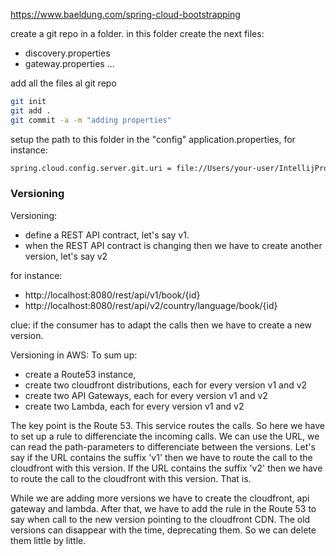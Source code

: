 https://www.baeldung.com/spring-cloud-bootstrapping

create a git repo in a folder.
in this folder create the next files: 
- discovery.properties
- gateway.properties
...

add all the files al git repo
```bash
git init
git add . 
git commit -a -m "adding properties"
```

setup the path to this folder in the "config" application.properties, for instance:
```bash
spring.cloud.config.server.git.uri = file://Users/your-user/IntellijProjects/xxx-folder-xxx
``` 

### Versioning 

Versioning:
- define a REST API contract, let's say v1.
- when the REST API contract is changing then we have to create another version, let's say v2

for instance:
* http://localhost:8080/rest/api/v1/book/{id}
* http://localhost:8080/rest/api/v2/country/language/book/{id}

clue: if the consumer has to adapt the calls then we have to create a new version.


Versioning in AWS:
To sum up: 
* create a Route53 instance, 
* create two cloudfront distributions, each for every version v1 and v2
* create two API Gateways, each for every version v1 and v2
* create two Lambda, each for every version v1 and v2 

The key point is the Route 53. This service routes the calls. So here we have to set up a rule to differenciate the incoming calls.
We can use the URL, we can read the path-parameters to differenciate between the versions.
Let's say if the URL contains the suffix 'v1' then we have to route the call to the cloudfront with this version. 
If the URL contains the suffix 'v2' then we have to route the call to the cloudfront with this version.
That is.

While we are adding more versions we have to create the cloudfront, api gateway and lambda. 
After that, we have to add the rule in the Route 53 to say when call to the new version pointing to the cloudfront CDN.
The old versions can disappear with the time, deprecating them. So we can delete them little by little.



